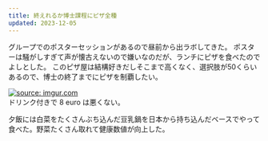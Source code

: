 ```yaml
---
title: 終えれるか博士課程にピザ全種
updated: 2023-12-05
---
```


グループでのポスターセッションがあるので昼前から出ラボしてきた。
ポスターは騒がしすぎて声が懐古えないので嫌いなのだが、ランチにピザを食べたのでよしとした。
このピザ屋は結構好きだしそこまで高くなく、選択肢が50くらいあるので、博士の終了までにピザを制覇したい。

<a href="https://imgur.com/gBaTjwi"><img src="https://i.imgur.com/gBaTjwi.png" title="source: imgur.com" /></a>  
ドリンク付きで 8 euro は悪くない。

夕飯には白菜をたくさんぶち込んだ豆乳鍋を日本から持ち込んだベースでやって食べた。野菜たくさん取れて健康数値が向上した。
